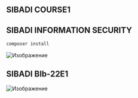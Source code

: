 ## SIBADI COURSE1
## SIBADI INFORMATION SECURITY

``` php
composer install
```

![Изображение](https://sun9-66.userapi.com/impg/4RaEPdMUZINGGGkJwuOD_21g9MV6GMqZjjMjTA/ADTeECvUQVo.jpg?size=1280x720&quality=96&sign=128907b06e56efcb101ceda8c9f446f8&type=album)

## SIBADI BIb-22E1

![Изображение](https://school11kgd.ru/upload/iblock/ff0/ff05a2d1b211e320941187cce43a203d.jpg)